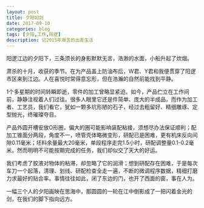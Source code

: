 ```yaml
---
layout: post
title: 夕阳如剑
date: 2017-09-10
categories: blog
tags: [夕阳,工作,阳逻]
description: 记2015年艰苦的出差生活
---
```



阳逻江边的夕阳下，三条须长的身影默默无言，浩渺的水面，小船升起了炊烟。

肃杀的十月，收获的季节。在为产品盖上防油布后，W君、Y君和我便贯穿了阳逻市区来到江边。人在喜悦时常得意忘形，但在浩瀚的自然前能找到平静。

1个多星期的时间转瞬即逝，零件的加工曾略显紧迫。如今，产品伫立在工作间前，静静注视着人们过往。很多人眼里它还是件简单、庞大的半成品，而作为加工者、工艺员，我们看它，犹如一颗多坑形陋的石子，经过去粗留好、精细雕琢、定型抛光，终璀璨夺目。

产品外圆开槽安放O形圈，偏大的圈可能影响装配粘接，须想尽办法保证顺利；配加工锥面分两段，角度不一，喷管壳体略微变形，研配已是困难，更有机床反向间隙0.11毫米；坯料余量最大20毫米，单段程序走完1.5小时，研配调整量0.1-0.2毫米。然而明明不可能按期完成的任务，我们却似交了天大的好运。

我们考虑了胶液对物体的粘滞，却忽略了它的润滑；想到研配存在困难，于是每次车刀一个起落，清理、划线、研配检查全走一遍，不断的微调程序数据，精细打磨力求最好的贴合率。事情往往如此，闭了东边的门，也开了西面的窗，事在人为。

一幅三个人的夕阳画映在思海中，那圆圆的一轮在江中倒影成了一把闪着金光的剑，在我们的脚下指向远方。
